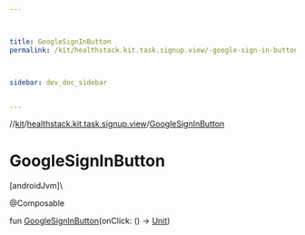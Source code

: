 ```yaml
---



title: GoogleSignInButton
permalink: /kit/healthstack.kit.task.signup.view/-google-sign-in-button.html



sidebar: dev_doc_sidebar


---
```




//[kit](/kit.html)/[healthstack.kit.task.signup.view](index.html)/[GoogleSignInButton](-google-sign-in-button.html)



# GoogleSignInButton



[androidJvm]\




@Composable



fun [GoogleSignInButton](-google-sign-in-button.html)(onClick: () -&gt; [Unit](https://kotlinlang.org/api/latest/jvm/stdlib/kotlin/-unit/index.html))






